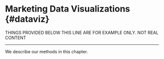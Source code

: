 
# Marketing Data Visualizations {#dataviz}


THINGS PROVIDED BELOW THIS LINE ARE FOR EXAMPLE ONLY. NOT REAL CONTENT

***

We describe our methods in this chapter.
